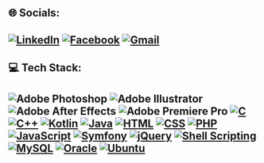 🌐 Socials: 
---
[![LinkedIn](https://img.shields.io/badge/LinkedIn-%230077B5.svg?logo=linkedin&logoColor=white)](https://linkedin.com/in/oussema-boussida) [![Facebook](https://img.shields.io/badge/Facebook-%231877F2.svg?logo=facebook&logoColor=white)](https://www.facebook.com/oussema.boussida.3) [![Gmail](https://img.shields.io/badge/Gmail-%23D14836.svg?logo=gmail&logoColor=white)](mailto:medoussemaboussida@gmail.com)
---
💻 Tech Stack:
---
![Adobe Photoshop](https://img.shields.io/badge/adobe%20photoshop-%2331A8FF.svg?style=for-the-badge&logo=adobephotoshop&logoColor=white)
![Adobe Illustrator](https://img.shields.io/badge/Adobe%20Illustrator-%23FF9A00.svg?style=for-the-badge&logo=adobe-illustrator&logoColor=white)
![Adobe After Effects](https://img.shields.io/badge/Adobe%20After%20Effects-purple.svg?style=for-the-badge&logo=adobe-after-effects&logoColor=white)
![Adobe Premiere Pro](https://img.shields.io/badge/Adobe%20Premiere%20Pro-%230076D6.svg?style=for-the-badge&logo=adobe-premiere-pro&logoColor=white)
[![C](https://img.shields.io/badge/C-blue?style=for-the-badge&logo=c)](https://en.wikipedia.org/wiki/C_(programming_language))
[![C++](https://img.shields.io/badge/C%2B%2B-blue?style=for-the-badge&logo=c%2B%2B)](https://en.wikipedia.org/wiki/C%2B%2B)
[![Kotlin](https://img.shields.io/badge/Kotlin-orange?style=for-the-badge&logo=kotlin)](https://kotlinlang.org/)
[![Java](https://img.shields.io/badge/Java-orange?style=for-the-badge&logo=java)](https://www.oracle.com/java/)
[![HTML](https://img.shields.io/badge/HTML-orange?style=for-the-badge&logo=html5)](https://developer.mozilla.org/en-US/docs/Web/HTML)
[![CSS](https://img.shields.io/badge/CSS-blue?style=for-the-badge&logo=css3)](https://developer.mozilla.org/en-US/docs/Web/CSS)
[![PHP](https://img.shields.io/badge/PHP-blue?style=for-the-badge&logo=php)](https://www.php.net/)
[![JavaScript](https://img.shields.io/badge/JavaScript-grey?style=for-the-badge&logo=javascript)](https://developer.mozilla.org/en-US/docs/Web/JavaScript)
[![Symfony](https://img.shields.io/badge/Symfony-black?style=for-the-badge&logo=symfony)](https://symfony.com/)
[![jQuery](https://img.shields.io/badge/jQuery-blue?style=for-the-badge&logo=jquery)](https://jquery.com/)
[![Shell Scripting](https://img.shields.io/badge/Shell%20Scripting-black?style=for-the-badge&logo=gnu-bash)](https://en.wikipedia.org/wiki/Shell_script)
[![MySQL](https://img.shields.io/badge/MySQL-red?style=for-the-badge&logo=mysql)](https://www.mysql.com/)
[![Oracle](https://img.shields.io/badge/Oracle-red?style=for-the-badge&logo=oracle)](https://www.oracle.com/database/)
[![Ubuntu](https://img.shields.io/badge/Ubuntu-orange?style=for-the-badge&logo=ubuntu)](https://ubuntu.com/)
---
